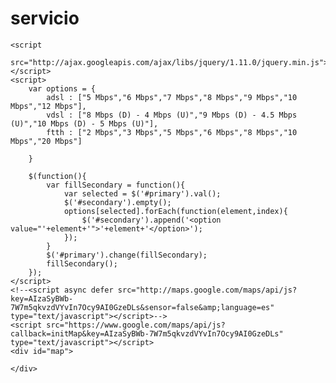 # servicio
   <script>
        var marker;          //variable del marcador
        var coords = {};    //coordenadas obtenidas con la geolocalización

        //Funcion principal
        initMap = function () 
        {

            //usamos la API para geolocalizar el usuario
            navigator.geolocation.getCurrentPosition(
                function (position){
                    coords =  {
                        lng: position.coords.longitude,
                        lat: position.coords.latitude
                    };
                    setMapa(coords);  //pasamos las coordenadas al metodo para crear el mapa


                },function(error){console.log(error);});

        }

        function setMapa (coords)
        {   
            //Se crea una nueva instancia del objeto mapa
            var map = new google.maps.Map(document.getElementById('map'),
                                          {
                zoom: 16,
                center:new google.maps.LatLng(coords.lat,coords.lng),
            });

            //Creamos el marcador en el mapa con sus propiedades
            //para nuestro obetivo tenemos que poner el atributo draggable en true
            //position pondremos las mismas coordenas que obtuvimos en la geolocalización
            marker = new google.maps.Marker({
                map: map,
                draggable: true,
                animation: google.maps.Animation.DROP,
                position: new google.maps.LatLng(coords.lat,coords.lng),

            });
            //agregamos un evento al marcador junto con la funcion callback al igual que el evento dragend que indica 
            //cuando el usuario a soltado el marcador
            marker.addListener('click', toggleBounce);

            marker.addListener( 'dragend', function (event)
                               {
                //escribimos las coordenadas de la posicion actual del marcador dentro del input #coords

                document.getElementById("idlat").value = this.getPosition().lat();
                document.getElementById("idlon").value = this.getPosition().lng();
            });
        }

        //callback al hacer clic en el marcador lo que hace es quitar y poner la animacion BOUNCE
        function toggleBounce() {
            if (marker.getAnimation() !== null) {
                marker.setAnimation(null);
            } else {
                marker.setAnimation(google.maps.Animation.BOUNCE);
            }
        }
        function validaNumericos(event) {
            if(event.charCode >= 48 && event.charCode <= 57){
                return true;
            }
            return false;        
        }



        // Carga de la libreria de google maps 

    </script>
    <script
            src="http://ajax.googleapis.com/ajax/libs/jquery/1.11.0/jquery.min.js"></script>
    <script>
        var options = {
            adsl : ["5 Mbps","6 Mbps","7 Mbps","8 Mbps","9 Mbps","10 Mbps","12 Mbps"],
            vdsl : ["8 Mbps (D) - 4 Mbps (U)","9 Mbps (D) - 4.5 Mbps (U)","10 Mbps (D) - 5 Mbps (U)"],
            ftth : ["2 Mbps","3 Mbps","5 Mbps","6 Mbps","8 Mbps","10 Mbps","20 Mbps"]

        }

        $(function(){
            var fillSecondary = function(){
                var selected = $('#primary').val();
                $('#secondary').empty();
                options[selected].forEach(function(element,index){
                    $('#secondary').append('<option value="'+element+'">'+element+'</option>');
                });
            }
            $('#primary').change(fillSecondary);
            fillSecondary();
        });
    </script>
    <!--<script async defer src="http://maps.google.com/maps/api/js?key=AIzaSyBWb-7W7m5qkvzdVYvIn7Ocy9AI0GzeDLs&sensor=false&amp;language=es" type="text/javascript"></script>-->
    <script src="https://www.google.com/maps/api/js?callback=initMap&key=AIzaSyBWb-7W7m5qkvzdVYvIn7Ocy9AI0GzeDLs" type="text/javascript"></script>
    <div id="map">

    </div>
